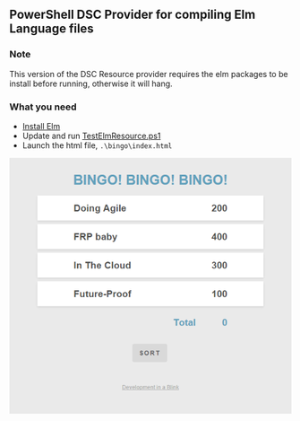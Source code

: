 PowerShell DSC Provider for compiling Elm Language files
-

### Note

This version of the DSC Resource provider requires the elm packages to be install before running, otherwise it will hang. 

### What you need
* [Install Elm](http://elm-lang.org/)
* Update and run [TestElmResource.ps1](https://github.com/dfinke/ElmDSCResource/blob/master/TestElmResource.ps1)
* Launch the html file, `.\bingo\index.html`

![image](https://raw.githubusercontent.com/dfinke/ElmDSCResource/master/images/Bingo.png)